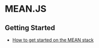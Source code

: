 # MEAN.JS

## Getting Started
* [How to get started on the MEAN stack](https://hackhands.com/how-to-get-started-on-the-mean-stack/)
